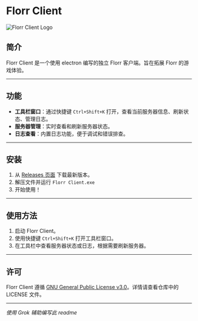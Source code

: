 # Florr Client

![Florr Client Logo](./resource/favicon.ico) 

## 简介

Florr Client 是一个使用 electron 编写的独立 Florr 客户端。旨在拓展 Florr 的游戏体验。

---

## 功能

- **工具栏窗口**：通过快捷键 `Ctrl+Shift+K` 打开，查看当前服务器信息、刷新状态、管理日志。  
- **服务器管理**：实时查看和刷新服务器状态。  
- **日志查看**：内置日志功能，便于调试和错误排查。  

---

## 安装

1. 从 [Releases 页面](https://github.com/eLecCap1taL/florr-client/releases) 下载最新版本。  
2. 解压文件并运行 `Florr Client.exe`
3. 开始使用！  

---

## 使用方法

1. 启动 Florr Client。  
2. 使用快捷键 `Ctrl+Shift+K` 打开工具栏窗口。  
3. 在工具栏中查看服务器状态或日志，根据需要刷新服务器。  

---

## 许可

Florr Client 遵循 [GNU General Public License v3.0](LICENSE)。详情请查看仓库中的 LICENSE 文件。

---

*使用 Grok 辅助编写此 readme*